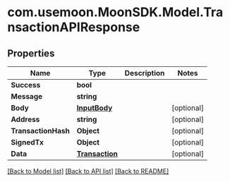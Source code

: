 # com.usemoon.MoonSDK.Model.TransactionAPIResponse

## Properties

| Name                | Type                              | Description | Notes       |
| ------------------- | --------------------------------- | ----------- | ----------- |
| **Success**         | **bool**                          |             |             |
| **Message**         | **string**                        |             |             |
| **Body**            | [**InputBody**](inputbody.md)     |             | \[optional] |
| **Address**         | **string**                        |             | \[optional] |
| **TransactionHash** | **Object**                        |             | \[optional] |
| **SignedTx**        | **Object**                        |             | \[optional] |
| **Data**            | [**Transaction**](transaction.md) |             | \[optional] |

[\[Back to Model list\]](./#documentation-for-models) [\[Back to API list\]](./#documentation-for-api-endpoints) [\[Back to README\]](./)
